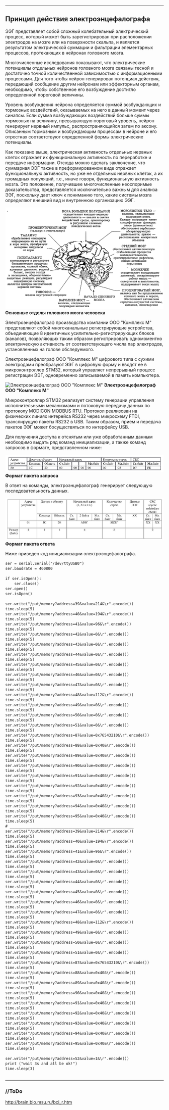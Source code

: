 ****
## Принцип действия электроэнцефалографа<a name="2"></a>


ЭЭГ представляет собой сложный колебательный электрический процесс, который может быть зарегистрирован при расположении электродов на мозге или на поверхности скальпа, и является результатом электрической суммации и фильтрации элементарных процессов, протекающих в нейронах головного мозга.

Многочисленные исследования показывают, что электрические потенциалы отдельных нейронов головного мозга связаны тесной и достаточно точной количественной зависимостью с информационными процессами. Для того чтобы нейрон генерировал потенциал действия, передающий сообщение другим нейронам или эффекторным органам, необходимо, чтобы собственное его возбуждение достигло определенной пороговой величины.

Уровень возбуждения нейрона определяется суммой возбуждающих и тормозных воздействий, оказываемых на него в данный момент через синапсы. Если сумма возбуждающих воздействий больше суммы тормозных на величину, превышающую пороговый уровень, нейрон генерирует нервный импульс, распространяющийся затем по аксону. Описанным тормозным и возбуждающим процессам в нейроне и его отростках соответствуют определенной формы электрические потенциалы.

Как показано выше, электрическая активность отдельных нервных клеток отражает их функциональную активность по переработке и передаче информации. Отсюда можно сделать заключение, что суммарная ЭЭГ также в преформированном виде отражает функциональную активность, но уже не отдельных нервных клеток, а их громадных популяций, т.е., иначе говоря, функциональную активность мозга. Это положение, получившее многочисленные неоспоримые доказательства, представляется исключительно важным для анализа ЭЭГ, поскольку дает ключ к пониманию того, какие системы мозга определяют внешний вид и внутреннюю организацию ЭЭГ.

![Основные отделы головного мозга человека](assets/brain.png)
**Основные отделы головного мозга человека**


Электроэнцефалограф производства компании ООО "Комплекс М" представляют собой многоканальные регистрирующие устройства, объединяющие 8 идентичных усилительно-регистрирующих блоков (каналов), позволяющих таким образом регистрировать одномоментно электрическую активность от соответствующего числа пар электродов, установленных на голове обследуемого.

Электроэнцефалограф ООО "Комплекс М" цифрового типа с сухими эоектродами преобразуют ЭЭГ в цифровую форму и вводят ее в микроконтроллер STM32, который управляет  непрерывный процесс регистрации ЭЭГ, одновременно записываемой в память компьютера.

![Электроэнцефалограф ООО "Комплекс М"](assets/eeg.png)
**Электроэнцефалограф ООО "Комплекс М"**	


Микроконтроллер STM32 реализует систему генерации управления исполнительными механизмами и потоковую передачу данных по протоколу MODICON MODBUS RTU. 
Протокол реализован на физических линиях интерейса RS232 через микросхему FTDI, транслирущую пакеты RS232 в USB. Таким образом, прием и передача пакетов ЭЭГ может босуществяться по интерфейсу USB. 

Для получения доступа к отснятым или уже обработанным данным необходимо выдать ряд команд инициализации, а также команд запросов в формате, представленном ниже:


![Формат пакета запроса](assets/burst.jpg)
**Формат пакета запроса**

В ответ на команды, электроэнцефалограф генерирует следующую последовательность данных. 

![Формат пакета ответа](assets/burst1.jpg)
**Формат пакета ответа**

Ниже приведен код инициализации электроэнцефалографа. 

```
ser = serial.Serial("/dev/ttyUSB0")
ser.baudrate = 460800

if ser.isOpen():
    ser.close()
ser.open()
ser.isOpen()

ser.write("/put/memory?address=39&value=214&\r".encode())
time.sleep(5)
ser.write("/put/memory?address=40&value=194&\r".encode())
time.sleep(5)
ser.write("/put/memory?address=41&value=96&\r".encode())
time.sleep(5)
ser.write("/put/memory?address=42&value=0&\r".encode())
time.sleep(5)
ser.write("/put/memory?address=43&value=0&\r".encode())
time.sleep(5)
ser.write("/put/memory?address=44&value=0&\r".encode())
time.sleep(5)
ser.write("/put/memory?address=45&value=0&\r".encode())
time.sleep(5)
ser.write("/put/memory?address=46&value=0&\r".encode())
time.sleep(5)
ser.write("/put/memory?address=47&value=0&\r".encode())
time.sleep(5)
ser.write("/put/memory?address=48&value=112&\r".encode())
time.sleep(5)
ser.write("/put/memory?address=49&value=0&\r".encode())
time.sleep(5)
ser.write("/put/memory?address=50&value=0&\r".encode())
time.sleep(5)
ser.write("/put/memory?address=51&value=0&\r".encode())
time.sleep(5)
ser.write("/put/memory?address=87&value=0x76543210&\r".encode())
time.sleep(5)
ser.write("/put/memory?address=88&value=0x40&\r".encode())
time.sleep(5)
ser.write("/put/memory?address=89&value=0x40&\r".encode())
time.sleep(5)
ser.write("/put/memory?address=90&value=0x40&\r".encode())
time.sleep(5)
ser.write("/put/memory?address=91&value=0x40&\r".encode())
time.sleep(5)
ser.write("/put/memory?address=92&value=0x40&\r".encode())
time.sleep(5)
ser.write("/put/memory?address=93&value=0x40&\r".encode())
time.sleep(5)
ser.write("/put/memory?address=94&value=0x40&\r".encode())
time.sleep(5)
ser.write("/put/memory?address=95&value=0x40&\r".encode())
time.sleep(5)
# _______________________________________________________
ser.write("/put/memory?address=39&value=214&\r".encode())
time.sleep(5)
ser.write("/put/memory?address=40&value=194&\r".encode())
time.sleep(5)
ser.write("/put/memory?address=41&value=96&\r".encode())
time.sleep(5)
ser.write("/put/memory?address=42&value=0&\r".encode())
time.sleep(5)
ser.write("/put/memory?address=43&value=0&\r".encode())
time.sleep(5)
ser.write("/put/memory?address=44&value=0&\r".encode())
time.sleep(5)
ser.write("/put/memory?address=45&value=0&\r".encode())
time.sleep(5)
ser.write("/put/memory?address=46&value=0&\r".encode())
time.sleep(5)
ser.write("/put/memory?address=47&value=0&\r".encode())
time.sleep(5)
ser.write("/put/memory?address=48&value=112&\r".encode())
time.sleep(5)
ser.write("/put/memory?address=49&value=0&\r".encode())
time.sleep(5)
ser.write("/put/memory?address=50&value=0&\r".encode())
time.sleep(5)
ser.write("/put/memory?address=51&value=0&\r".encode())
time.sleep(5)
ser.write("/put/memory?address=87&value=0x76543210&\r".encode())
time.sleep(5)
ser.write("/put/memory?address=88&value=0x40&\r".encode())
time.sleep(5)
ser.write("/put/memory?address=89&value=0x40&\r".encode())
time.sleep(5)
ser.write("/put/memory?address=90&value=0x40&\r".encode())
time.sleep(5)
ser.write("/put/memory?address=91&value=0x40&\r".encode())
time.sleep(5)
ser.write("/put/memory?address=92&value=0x40&\r".encode())
time.sleep(5)
ser.write("/put/memory?address=93&value=0x40&\r".encode())
time.sleep(5)
ser.write("/put/memory?address=94&value=0x40&\r".encode())
time.sleep(5)
ser.write("/put/memory?address=95&value=0x40&\r".encode())
time.sleep(5)

ser.write("/put/memory?address=52&value=1&\r".encode())
print ("wait 3s and all be ok!")
time.sleep(3)


```

****
### //ToDo <a name="21"></a>

http://brain.bio.msu.ru/bci_r.htm

